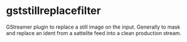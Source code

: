 # gststillreplacefilter
GStreamer plugin to replace a still image on the input. Generally to mask and replace an ident from a sattelite feed into a clean production stream.
